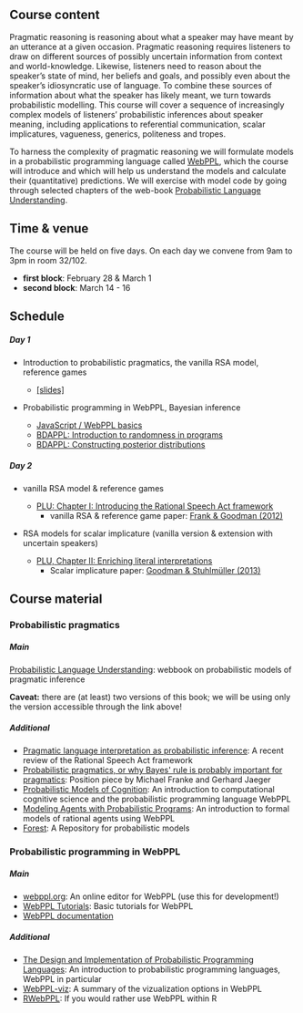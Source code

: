 ## Course content

Pragmatic reasoning is reasoning about what a speaker may have meant by an utterance at a given occasion. Pragmatic reasoning requires listeners to draw on different sources of possibly uncertain information from context and world-knowledge. Likewise, listeners need to reason about the speaker’s state of mind, her beliefs and goals, and possibly even about the speaker’s idiosyncratic use of language. To combine these sources of information about what the speaker has likely meant, we turn towards probabilistic modelling. This course will cover a sequence of increasingly complex models of listeners’ probabilistic inferences about speaker meaning, including applications to referential communication, scalar implicatures, vagueness, generics, politeness and tropes.

To harness the complexity of pragmatic reasoning we will formulate models in a probabilistic programming language called [WebPPL](http://webppl.org/), which the course will introduce and which will help us understand the models and calculate their (quantitative) predictions. We will exercise with model code by going through selected chapters of the web-book [Probabilistic Language Understanding](https://michael-franke.github.io/probLang/).

## Time & venue

The course will be held on five days. On each day we convene from 9am to 3pm in room 32/102.

- **first block**: February 28 & March 1
- **second block**: March 14 - 16

## Schedule

##### Day 1

- Introduction to probabilistic pragmatics, the vanilla RSA model, reference games
  - [[slides]](slides/CompPrag-2018_intro.pdf)

- Probabilistic programming in WebPPL, Bayesian inference
  - [JavaScript / WebPPL basics](http://probmods.org/chapters/13-appendix-js-basics.html)
  - [BDAPPL: Introduction to randomness in programs](https://mhtess.github.io/bdappl/chapters/01-introduction.html)
  - [BDAPPL: Constructing posterior distributions](https://mhtess.github.io/bdappl/chapters/02-buildingModels.html)


##### Day 2

- vanilla RSA model & reference games
  - [PLU: Chapter I: Introducing the Rational Speech Act framework](https://michael-franke.github.io/probLang/chapters/01-introduction.html)
    - vanilla RSA & reference game paper: [Frank & Goodman (2012)](http://science.sciencemag.org/content/336/6084/998)

- RSA models for scalar implicature (vanilla version & extension with uncertain speakers)
  - [PLU, Chapter II: Enriching literal interpretations](https://michael-franke.github.io/probLang/chapters/02-pragmatics.html)
    - Scalar implicature paper: [Goodman & Stuhlmüller (2013)](https://web.stanford.edu/~ngoodman/papers/GS-TopiCS-2013.pdf)

## Course material

### Probabilistic pragmatics

##### Main

[Probabilistic Language Understanding](https://michael-franke.github.io/probLang/): webbook on probabilistic models of pragmatic inference

**Caveat:** there are (at least) two versions of this book; we will be using only the version accessible through the link above!

##### Additional

- [Pragmatic language interpretation as probabilistic inference](http://langcog.stanford.edu/papers_new/goodman-2016-underrev.pdf): A recent review of the Rational Speech Act framework
- [Probabilistic pragmatics, or why Bayes' rule is probably important for pragmatics](https://www.degruyter.com/view/j/zfsw.2016.35.issue-1/zfs-2016-0002/zfs-2016-0002.xml): Position piece by Michael Franke and Gerhard Jaeger
- [Probabilistic Models of Cognition](http://probmods.org/): An introduction to computational cognitive science and the probabilistic programming language WebPPL
- [Modeling Agents with Probabilistic Programs](http://agentmodels.org): An introduction to formal models of rational agents using WebPPL
- [Forest](http://forestdb.org): A Repository for probabilistic models

### Probabilistic programming in WebPPL

##### Main

- [webppl.org](http://webppl.org): An online editor for WebPPL (use this for development!)
- [WebPPL Tutorials](https://mhtess.github.io/bdappl/): Basic tutorials for WebPPL
- [WebPPL documentation](http://webppl.readthedocs.io/en/master/)

##### Additional 

- [The Design and Implementation of Probabilistic Programming Languages](http://dippl.org): An introduction to probabilistic programming languages, WebPPL in particular
- [WebPPL-viz](http://probmods.github.io/webppl-viz/): A summary of the vizualization options in WebPPL
- [RWebPPL](https://github.com/mhtess/rwebppl): If you would rather use WebPPL within R



